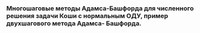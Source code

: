 ### Многошаговые методы Адамса-Башфорда для численного решения задачи Коши с нормальным ОДУ, пример двухшагового метода Адамса- Башфорда.

